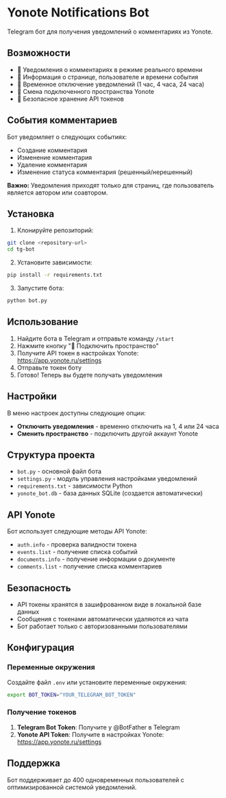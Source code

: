 # Yonote Notifications Bot

Telegram бот для получения уведомлений о комментариях из Yonote.

## Возможности

- 🔔 Уведомления о комментариях в режиме реального времени
- 📄 Информация о странице, пользователе и времени события
- 🔕 Временное отключение уведомлений (1 час, 4 часа, 24 часа)
- 🔄 Смена подключенного пространства Yonote
- 🔐 Безопасное хранение API токенов

## События комментариев

Бот уведомляет о следующих событиях:
- Создание комментария
- Изменение комментария
- Удаление комментария
- Изменение статуса комментария (решенный/нерешенный)

**Важно:** Уведомления приходят только для страниц, где пользователь является автором или соавтором.

## Установка

1. Клонируйте репозиторий:
```bash
git clone <repository-url>
cd tg-bot
```

2. Установите зависимости:
```bash
pip install -r requirements.txt
```

3. Запустите бота:
```bash
python bot.py
```

## Использование

1. Найдите бота в Telegram и отправьте команду `/start`
2. Нажмите кнопку "🔗 Подключить пространство"
3. Получите API токен в настройках Yonote: https://app.yonote.ru/settings
4. Отправьте токен боту
5. Готово! Теперь вы будете получать уведомления

## Настройки

В меню настроек доступны следующие опции:
- **Отключить уведомления** - временно отключить на 1, 4 или 24 часа
- **Сменить пространство** - подключить другой аккаунт Yonote

## Структура проекта

- `bot.py` - основной файл бота
- `settings.py` - модуль управления настройками уведомлений
- `requirements.txt` - зависимости Python
- `yonote_bot.db` - база данных SQLite (создается автоматически)

## API Yonote

Бот использует следующие методы API Yonote:
- `auth.info` - проверка валидности токена
- `events.list` - получение списка событий
- `documents.info` - получение информации о документе
- `comments.list` - получение списка комментариев

## Безопасность

- API токены хранятся в зашифрованном виде в локальной базе данных
- Сообщения с токенами автоматически удаляются из чата
- Бот работает только с авторизованными пользователями

## Конфигурация

### Переменные окружения

Создайте файл `.env` или установите переменные окружения:

```bash
export BOT_TOKEN="YOUR_TELEGRAM_BOT_TOKEN"
```

### Получение токенов

1. **Telegram Bot Token**: Получите у @BotFather в Telegram
2. **Yonote API Token**: Получите в настройках Yonote: https://app.yonote.ru/settings

## Поддержка

Бот поддерживает до 400 одновременных пользователей с оптимизированной системой уведомлений.